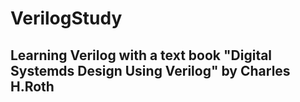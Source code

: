 # VerilogStudy

## Learning Verilog with a text book "Digital Systemds Design Using Verilog" by Charles H.Roth
